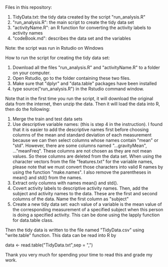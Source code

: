Files in this repository: 

1. TidyData.txt: the tidy data created by the script "run_analysis.R"
2. "run_analysis.R": the main script to create the tidy data set
3. "activityName.R": an R function for converting the activity labels to activity names
4. "codeBook.md": describes the data set and the variables

Note: the script was run in Rstudio on Windows

How to run the script for creating the tidy data set: 
1. Download all the files "run_analysis.R" and "activityName.R" to a folder on your computer.  
2. Open Rstudio, go to the folder containing these two files.
3. Make sure that "dplyr" and "data.table" packages have been installed 
4. type source("run_analysis.R") in the Rstudio command window.

Note that in the first time you run the script, it will download the original data from the internet, then unzip the data. Then it will load the data into R, then do the following: 
1. Merge the train and test data sets
2. Use descriptive variable names: (this is step 4 in the instruction). I found that it is easier to add the descriptive names first before choosing columns of the mean and standard deviation of each measurement because we can then select columns whose names contain "mean" or "std". However, there are some columns named "...gravityMean", ..."meanFreq". These columns are not chosen as they are not mean values. So these columns are deleted from the data set. When using the character vectors from the file "features.txt" for the variable names, please note that we must convert those characters into valid R names by using the function "make.names". I also remove the parentheses in mean() and std() from the names. 
3. Extract only columns with names mean() and std(). 
4. Covert activity labels to descriptive activity names. Then, add the subject and activity names to the data. These are the first and second columns of the data. Name the first column as "subject"
5. Create a new tidy data set: each value of a variable is the mean value of the corresponding measurement of a specified subject when this person is doing a specified activity. This can be done using the  lapply function for data.table class. 

Then the tidy data is written to the file named "TidyData.csv" using "write.table" function. This data can be read into R by 

data <- read.table("TidyData.txt",sep = ",")

Thank you very much for spending your time to read this and grade my work.
